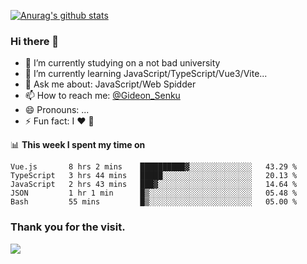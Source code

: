 [![Anurag's github stats](https://github-readme-stats.vercel.app/api?username=gideonsenku)](https://github.com/anuraghazra/github-readme-stats)
### Hi there 👋
- 🔭 I’m currently studying on a not bad university 
- 🌱 I’m currently learning JavaScript/TypeScript/Vue3/Vite...
- 💬 Ask me about: JavaScript/Web Spidder 
- 📫 How to reach me: [@Gideon_Senku](https://t.me/Gideon_Senku)
- 😄 Pronouns: ...
- ⚡ Fun fact: I ❤️ 🎵

📊 **This week I spent my time on**
<!--START_SECTION:waka-->
```text
Vue.js       8 hrs 2 mins    ██████████▓░░░░░░░░░░░░░░   43.29 % 
TypeScript   3 hrs 44 mins   █████░░░░░░░░░░░░░░░░░░░░   20.13 % 
JavaScript   2 hrs 43 mins   ███▓░░░░░░░░░░░░░░░░░░░░░   14.64 % 
JSON         1 hr 1 min      █▒░░░░░░░░░░░░░░░░░░░░░░░   05.48 % 
Bash         55 mins         █▒░░░░░░░░░░░░░░░░░░░░░░░   05.00 % 
```
<!--END_SECTION:waka-->


### Thank you for the visit.
![](http://profile-counter.glitch.me/gideonsenku/count.svg)
<!--
**GideonSenku/GideonSenku** is a ✨ _special_ ✨ repository because its `README.md` (this file) appears on your GitHub profile.

Here are some ideas to get you started:

- 🔭 I’m currently working on ...
- 🌱 I’m currently learning ...
- 👯 I’m looking to collaborate on ...
- 🤔 I’m looking for help with ...
- 💬 Ask me about ...
- 📫 How to reach me: ...
- 😄 Pronouns: ...
- ⚡ Fun fact: ...
-->
